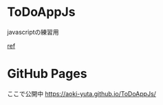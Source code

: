 # ToDoAppJs

javascriptの練習用

[ref](https://www.youtube.com/watch?v=E08jeQBa1D0)

# GitHub Pages
ここで公開中
https://aoki-yuta.github.io/ToDoAppJs/